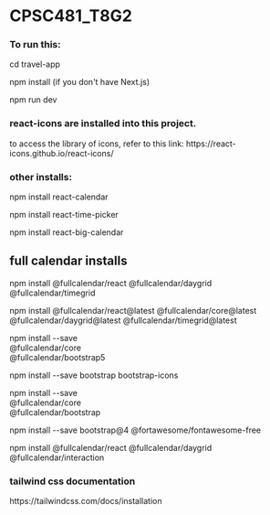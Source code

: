 # CPSC481_T8G2


### To run this:
<p>
cd travel-app

npm install (if you don't have Next.js)

npm run dev
</p>




### react-icons are installed into this project.
<p>
to access the library of icons, refer to this link: https://react-icons.github.io/react-icons/
</p>

### other installs:
<p> 

npm install react-calendar

npm install react-time-picker

npm install react-big-calendar
</p>



## full calendar installs
<p>
npm install @fullcalendar/react @fullcalendar/daygrid @fullcalendar/timegrid

npm install @fullcalendar/react@latest @fullcalendar/core@latest @fullcalendar/daygrid@latest @fullcalendar/timegrid@latest

npm install --save \
  @fullcalendar/core \
  @fullcalendar/bootstrap5

npm install --save bootstrap bootstrap-icons

npm install --save \
  @fullcalendar/core \
  @fullcalendar/bootstrap

npm install --save bootstrap@4 @fortawesome/fontawesome-free

npm install @fullcalendar/react @fullcalendar/daygrid @fullcalendar/interaction
</p>


### tailwind css documentation
<p>https://tailwindcss.com/docs/installation</p>
